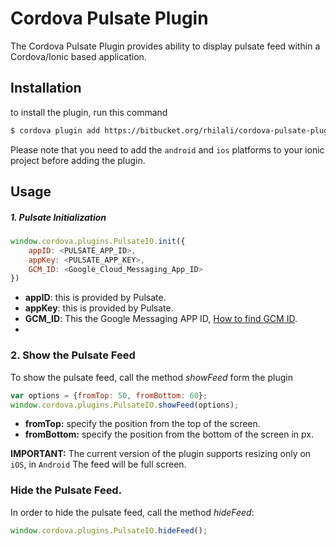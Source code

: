 # Cordova Pulsate Plugin

The Cordova Pulsate Plugin provides ability to display pulsate feed within a Cordova/Ionic based application.

## Installation

to install the plugin, run this command

```sh
$ cordova plugin add https://bitbucket.org/rhilali/cordova-pulsate-plugin/
```

Please note that you need to add the `android` and `ios` platforms to your ionic project before adding the plugin.

## Usage

##### 1. Pulsate Initialization


```js
window.cordova.plugins.PulsateIO.init({
    appID: <PULSATE_APP_ID>,
    appKey: <PULSATE_APP_KEY>,
    GCM_ID: <Google_Cloud_Messaging_App_ID>
})
```

- **appID**: this is provided by Pulsate.
- **appKey**: this is provided by Pulsate.
- **GCM_ID**: This the Google Messaging APP ID, [How to find GCM ID](http://dev.tapjoy.com/faq/how-to-find-sender-id-and-api-key-for-gcm/).
- 

### 2. Show the Pulsate Feed 

To show the pulsate feed, call the method _showFeed_ form the plugin

```js
var options = {fromTop: 50, fromBottom: 60};
window.cordova.plugins.PulsateIO.showFeed(options);
```

- **fromTop:** specify the position from the top of the screen.
- **fromBottom:** specify the position from the bottom of the screen in px.

**IMPORTANT:** The current version of the plugin supports resizing only on `iOS`, in `Android` The feed will be full screen.

### Hide the Pulsate Feed.

In order to hide the pulsate feed, call the method _hideFeed_:

```js
window.cordova.plugins.PulsateIO.hideFeed();
```


